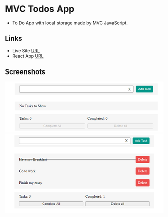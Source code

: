 # MVC Todos App

- To Do App with local storage made by MVC JavaScript.

## Links

- Live Site [URL](https://todos-mvc.netlify.app)
- React App [URL](https://github.com/Mhmd-Tarek-Mhmd/Todos-App)

## Screenshots

![](screenshots/1.png)
![](screenshots/2.png)
